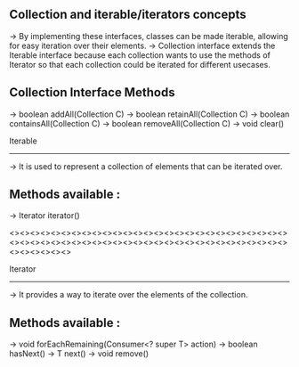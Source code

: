 
Collection and iterable/iterators concepts
---------------------------------
-> By implementing these interfaces, classes can be made iterable, allowing for easy iteration over their elements.
-> Collection interface extends the Iterable interface because each collection wants to use the methods of Iterator so that each collection could be iterated for different usecases.

Collection Interface Methods
-----------------------------
-> boolean addAll(Collection<? extends E> C)
-> boolean retainAll(Collection<?> C)
-> boolean containsAll(Collection<?> C)
-> boolean removeAll(Collection<?> C)
-> void clear()

Iterable
*********
-> It is used to represent a collection of elements that can be iterated over.

Methods available :
-----------------
-> Iterator<T> iterator()


<><><><><><><><><><><><><><><><><><><><><><><><><><><><><><><><><><><><><><><><><><><><><><><><><><><><><><><><><><><><>


Iterator
********
-> It provides a way to iterate over the elements of the collection.


Methods available :
-----------------
-> void forEachRemaining(Consumer<? super T> action)
-> boolean hasNext()
-> T next()
-> void remove()